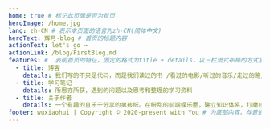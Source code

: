 ```yaml
---
home: true # 标记此页面是否为首页
heroImage: /home.jpg
lang: zh-CN # 表示本页面的语言为zh-CN(简体中文)
heroText: 辉月-blog # 首页的标题内容  
actionText: let's go →
actionLink: /blog/FirstBlog.md
features: #  表明首页的特征，固定的格式为title + details，以三栏流式布局的方式展示
  - title: 博客
    details: 我们写的不只是代码，而是我们读过的书 /看过的电影/听过的音乐/走过的路/爱过的人
  - title: 学习笔记
    details: 所思亦所获，遇到的问题以及思考和整理的学习资料
  - title: 关于作者
    details: 一个有趣的且乐于分享的男孩纸。在纷乱的前端娱乐圈，建立知识体系，打磨核心竞争力，成就高级前端。
footer: wuxiaohui | Copyright © 2020-present with You # 为底部内容，与普通的网页一样，我们可以在footer里面写版权信息
---
```

